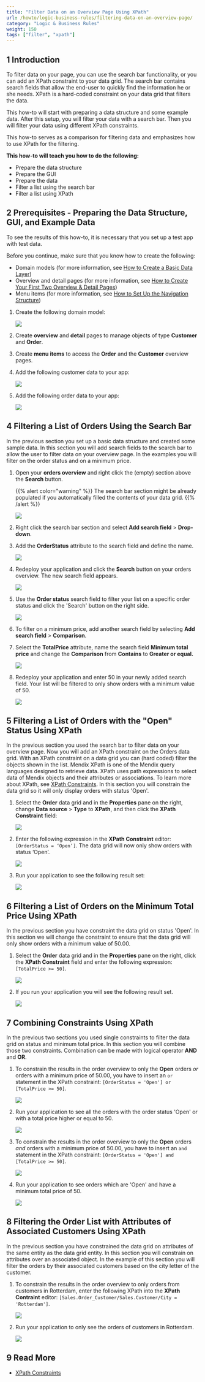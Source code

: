 ```yaml
---
title: "Filter Data on an Overview Page Using XPath"
url: /howto/logic-business-rules/filtering-data-on-an-overview-page/
category: "Logic & Business Rules"
weight: 150
tags: ["filter", "xpath"]
---
```


## 1 Introduction

To filter data on your page, you can use the search bar functionality, or you can add an XPath constraint to your data grid. The search bar contains search fields that allow the end-user to quickly find the information he or she needs. XPath is a hard-coded constraint on your data grid that filters the data.

This how-to will start with preparing a data structure and some example data. After this setup, you will filter your data with a search bar. Then you will filter your data using different XPath constraints.

This how-to serves as a comparison for filtering data and emphasizes how to use XPath for the filtering.

**This how-to will teach you how to do the following:**

* Prepare the data structure
* Prepare the GUI
* Prepare the data
* Filter a list using the search bar
* Filter a list using XPath

## 2 Prerequisites - Preparing the Data Structure, GUI, and Example Data

To see the results of this how-to, it is necessary that you set up a test app with test data.

Before you continue, make sure that you know how to create the following:

* Domain models (for more information, see [How to Create a Basic Data Layer](/howto/data-models/create-a-basic-data-layer/))
* Overview and detail pages (for more information, see [How to Create Your First Two Overview & Detail Pages](/howto/front-end/create-your-first-two-overview-and-detail-pages/))
* Menu items (for more information, see [How to Set Up the Navigation Structure](/howto/general/setting-up-the-navigation-structure/))

1.  Create the following domain model:

    ![](/attachments/howto/logic-business-rules/define-access-rules-using-xpath/18581378.png)

2.  Create **overview** and **detail** pages to manage objects of type **Customer** and **Order**.
3.  Create **menu items** to access the **Order** and the **Customer** overview pages.
4.  Add the following customer data to your app:

    ![](/attachments/howto/logic-business-rules/define-access-rules-using-xpath/18581374.png)

5.  Add the following order data to your app:

    ![](/attachments/howto/logic-business-rules/define-access-rules-using-xpath/18581373.png)

## 4 Filtering a List of Orders Using the Search Bar

In the previous section you set up a basic data structure and created some sample data. In this section you will add search fields to the search bar to allow the user to filter data on your overview page. In the examples you will filter on the order status and on a minimum price.

1.  Open your **orders overview** and right click the (empty) section above the **Search** button.

    {{% alert color="warning" %}} The search bar section might be already populated if you automatically filled the contents of your data grid. {{% /alert %}}

    ![](/attachments/howto/logic-business-rules/filtering-data-on-an-overview-page/18581359.png)

2.  Right click the search bar section and select **Add search field** > **Drop-down**.
3.  Add the **OrderStatus** attribute to the search field and define the name.

    ![](/attachments/howto/logic-business-rules/filtering-data-on-an-overview-page/18581355.png)

4.  Redeploy your application and click the **Search** button on your orders overview. The new search field appears.

    ![](/attachments/howto/logic-business-rules/filtering-data-on-an-overview-page/18581354.png)

5.  Use the **Order status** search field to filter your list on a specific order status and click the 'Search' button on the right side.

    ![](/attachments/howto/logic-business-rules/filtering-data-on-an-overview-page/18581353.png)

6.  To filter on a minimum price, add another search field by selecting **Add search field** > **Comparison**.
7.  Select the **TotalPrice** attribute, name the search field **Minimum total price** and change the **Comparison** from **Contains** to **Greater or equal.**

    ![](/attachments/howto/logic-business-rules/filtering-data-on-an-overview-page/18581351.png)

8.  Redeploy your application and enter 50 in your newly added search field. Your list will be filtered to only show orders with a minimum value of 50.

    ![](/attachments/howto/logic-business-rules/filtering-data-on-an-overview-page/18581350.png)

## 5 Filtering a List of Orders with the "Open" Status Using XPath 

In the previous section you used the search bar to filter data on your overview page. Now you will add an XPath constraint on the Orders data grid. With an XPath constraint on a data grid you can (hard coded) filter the objects shown in the list. Mendix XPath is one of the Mendix query languages designed to retrieve data. XPath uses path expressions to select data of Mendix objects and their attributes or associations. To learn more about XPath, see [XPath Constraints](/refguide/xpath-constraints/). In this section you will constrain the data grid so it will only display orders with status 'Open'.

1.  Select the **Order** data grid and in the **Properties** pane on the right, change **Data source** > **Type** to **XPath**, and then click the **XPath Constraint** field:

    ![](/attachments/howto/logic-business-rules/filtering-data-on-an-overview-page/18581372.png)

2.  Enter the following expression in the **XPath Constraint** editor: `[OrderStatus = ‘Open’]`. The data grid will now only show orders with status ‘Open’. 

    ![](/attachments/howto/logic-business-rules/filtering-data-on-an-overview-page/18581371.png)

3.  Run your application to see the following result set:

    ![](/attachments/howto/logic-business-rules/filtering-data-on-an-overview-page/18581370.png)

## 6 Filtering a List of Orders on the Minimum Total Price Using XPath

In the previous section you have constraint the data grid on status 'Open'. In this section we will change the constraint to ensure that the data grid will only show orders with a minimum value of 50.00.

1.  Select the **Order** data grid and in the **Properties** pane on the right, click the **XPath Constraint** field and enter the following expression: `[TotalPrice >= 50]`.

    ![](/attachments/howto/logic-business-rules/filtering-data-on-an-overview-page/18581367.png) 

2.  If you run your application you will see the following result set.

    ![](/attachments/howto/logic-business-rules/filtering-data-on-an-overview-page/18581368.png)

## 7 Combining Constraints Using XPath

In the previous two sections you used single constraints to filter the data grid on status and minimum total price. In this section you will combine those two constraints. Combination can be made with logical operator **AND** and **OR**.  

1.  To constrain the results in the order overview to only the **Open** orders *or* orders with a minimum price of 50.00, you have to insert an `or` statement in the XPath constraint: `[OrderStatus = 'Open'] or [TotalPrice >= 50]`.

    ![](/attachments/howto/logic-business-rules/filtering-data-on-an-overview-page/18581366.png)

2.  Run your application to see all the orders with the order status 'Open' or with a total price higher or equal to 50.

    ![](/attachments/howto/logic-business-rules/define-access-rules-using-xpath/18581373.png)

3.  To constrain the results in the order overview to only the **Open** orders *and* orders with a minimum price of 50.00, you have to insert an `and` statement in the XPath constraint: `[OrderStatus = 'Open'] and [TotalPrice >= 50]`.

    ![](/attachments/howto/logic-business-rules/filtering-data-on-an-overview-page/18581365.png)
    
4.  Run your application to see orders which are 'Open' and have a minimum total price of 50.

    ![](/attachments/howto/logic-business-rules/filtering-data-on-an-overview-page/18581364.png)

## 8 Filtering the Order List with Attributes of Associated Customers Using XPath

In the previous section you have constrained the data grid on attributes of the same entity as the data grid entity. In this section you will constrain on attributes over an associated object. In the example of this section you will filter the orders by their associated customers based on the city letter of the customer. 

1.  To constrain the results in the order overview to only orders from customers in Rotterdam, enter the following XPath into the **XPath Contraint** editor: `[Sales.Order_Customer/Sales.Customer/City = 'Rotterdam']`.

    ![](/attachments/howto/logic-business-rules/filtering-data-on-an-overview-page/18581363.png)

2.  Run your application to only see the orders of customers in Rotterdam.

    ![](/attachments/howto/logic-business-rules/filtering-data-on-an-overview-page/18581362.png)

## 9 Read More

*   [XPath Constraints](/refguide/xpath-constraints/)
